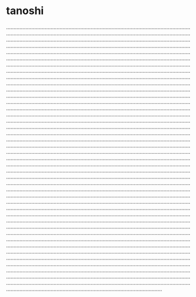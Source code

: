 # tanoshi

.................................................................................................................................................................................................................................................................................................................................................................................................................................................................................................................................................................................................................................................................................................................................................................................................................................................................................................................................................................................................................................................................................................................................................................................................................................................................................................................................................................................................................................................................................................................................................................................................................................................................................................................................................................................................................................................................................................................................................................................................................................................................................................................................................................................................................................................................................................................................................................................................................................................................................................................................................................................................................................................................................................................................................................................................................................................................................................................................................................................................................................................................................................................................................................................................................................................................................................................................................................................................................................................................................................................................................................................................................................................................................................................................................................................................................................................................................................................................................................................................................................................................................................................................................................................................................................................................................................................................................................................................................................................................................................................................................................................................................................................................................................................................................................................................................................................................................................................................................................................................................................................................................................................................................................................................................................................................................................................................................................................................................................................................................................................................